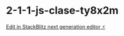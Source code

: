# 2-1-1-js-clase-ty8x2m

[Edit in StackBlitz next generation editor ⚡️](https://stackblitz.com/~/github.com/Verokina89/2-1-1-js-clase-ty8x2m)